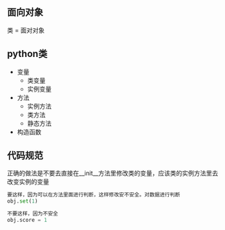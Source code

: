 ## 面向对象
类 = 面对对象

## python类
- 变量
  - 类变量
  - 实例变量
- 方法
  - 实例方法
  - 类方法
  - 静态方法
- 构造函数

## 代码规范
正确的做法是不要去直接在__init__方法里修改类的变量，应该类的实例方法里去改变实例的变量
```py
要这样，因为可以在方法里面进行判断，这样修改安不安全。对数据进行判断
obj.set(1)  

不要这样，因为不安全
obj.score = 1

```